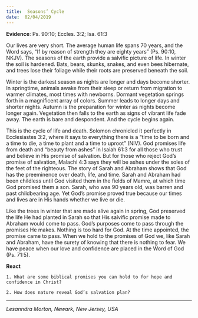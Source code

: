 ```yaml
---
title:  Seasons’ Cycle
date:  02/04/2019
---
```


**Evidence**: Ps. 90:10; Eccles. 3:2; Isa. 61:3

Our lives are very short. The average human life spans 70 years, and the Word says, “If by reason of strength they are eighty years” (Ps. 90:10, NKJV). The seasons of the earth provide a salvific picture of life. In winter the soil is hardened. Bats, bears, skunks, snakes, and even bees hibernate, and trees lose their foliage while their roots are preserved beneath the soil.

Winter is the darkest season as nights are longer and days become shorter. In springtime, animals awake from their sleep or return from migration to warmer climates, most times with newborns. Dormant vegetation springs forth in a magnificent array of colors. Summer leads to longer days and shorter nights. Autumn is the preparation for winter as nights become longer again. Vegetation then falls to the earth as signs of vibrant life fade away. The earth is bare and despondent. And the cycle begins again.

This is the cycle of life and death. Solomon chronicled it perfectly in Ecclesiastes 3:2, where it says to everything there is a “time to be born and a time to die, a time to plant and a time to uproot” (NIV). God promises life from death and “beauty from ashes” in Isaiah 61:3 for all those who trust and believe in His promise of salvation. But for those who reject God’s promise of salvation, Malachi 4:3 says they will be ashes under the soles of the feet of the righteous. The story of Sarah and Abraham shows that God has the preeminence over death, life, and time. Sarah and Abraham had been childless until God visited them in the fields of Mamre, at which time God promised them a son. Sarah, who was 90 years old, was barren and past childbearing age. Yet God’s promise proved true because our times and lives are in His hands whether we live or die.

Like the trees in winter that are made alive again in spring, God preserved the life He had planted in Sarah so that His salvific promise made to Abraham would come to pass. God’s purposes come to pass through the promises He makes. Nothing is too hard for God. At the time appointed, the promise came to pass. When we hold to the promises of God we, like Sarah and Abraham, have the surety of knowing that there is nothing to fear. We have peace when our love and confidence are placed in the Word of God (Ps. 71:5).

**React**

`1. What are some biblical promises you can hold to for hope and confidence in Christ?`

`2. How does nature reveal God’s salvation plan?`

---

_Lesanndra Morton, Newark, New Jersey, USA_